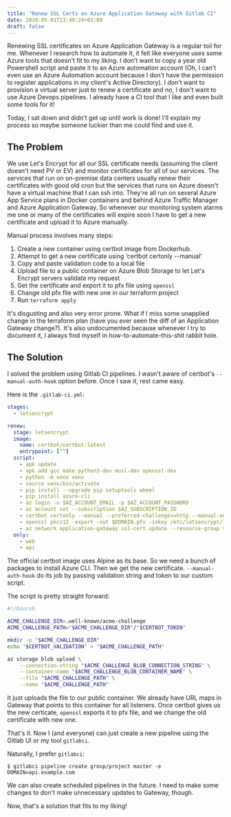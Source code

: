 ```yaml
---
title: "Renew SSL Certs on Azure Application Gateway with Gitlab CI"
date: 2020-05-01T23:40:24+03:00
draft: false
---
```


Renewing SSL certificates on Azure Application Gateway is a regular toil for
me. Whenever I research how to automate it, it felt like everyone uses some
Azure tools that doesn't fit to my liking. I don't want to copy a year old
Powershell script and paste it to an Azure automation account (Oh, I can't even
use an Azure Automation account because I don't have the permission to register
applications in my client's Active Directory). I don't want to provision a
virtual server just to renew a certificate and no, I don't want to use Azure
Devops pipelines. I already have a CI tool that I like and even built some
tools for it!

Today, I sat down and didn't get up until work is done! I'll explain my process so
maybe someone luckier than me could find and use it.

## The Problem

We use Let's Encrypt for all our SSL certificate needs (assuming the client
doesn't need PV or EV) and monitor certificates for all of our services. The
services that run on on-premise data centers usually renew their certificates
with good old cron but the services that runs on Azure doesn't have a virtual
machine that I can ssh into. They're all run on several Azure App Service plans
in Docker containers and behind Azure Traffic Manager and Azure Application
Gateway. So whenever our monitoring system alarms me one or many of the
certificates will expire soon I have to get a new certificate and upload it to
Azure manually.

Manual process involves many steps:

1. Create a new container using certbot image from Dockerhub.
2. Attempt to get a new certificate using ‘certbot certonly --manual'
3. Copy and paste validation code to a local file
4. Upload file to a public container on Azure Blob Storage to let Let's Encrypt servers validate my request
5. Get the certificate and export it to pfx file using `openssl`
7. Change old pfx file with new one in our terraform project
8. Run `terraform apply`

It's disgusting and also very error prone. What if I miss some unapplied change
in the terraform plan (have you ever seen the diff of an Application Gateway
change?). It's also undocumented because whenever I try to document it, I
always find myself in how-to-automate-this-shit rabbit hole.

## The Solution

I solved the problem using Gitlab CI pipelines. I wasn't aware of certbot's
`--manual-auth-hook` option before. Once I saw it, rest came easy.

Here is the `.gitlab-ci.yml`:

```yaml
stages:
  - letsencrypt

renew:
  stage: letsencrypt
  image:
    name: certbot/certbot:latest
    entrypoint: [""]
  script:
    - apk update
    - apk add gcc make python3-dev musl-dev openssl-dev
    - python -m venv venv
    - source venv/bin/activate
    - pip install --upgrade pip setuptools wheel
    - pip install azure-cli
    - az login -u $AZ_ACCOUNT_EMAIL -p $AZ_ACCOUNT_PASSWORD
    - az account set --subscription $AZ_SUBSCRIPTION_ID
    - certbot certonly --manual --preferred-challenges=http --manual-auth-hook letsencrypt/blob_acme_challenge.sh -d $DOMAIN -m $CERTBOT_CONTACT_EMAIL --agree-tos --non-interactive --manual-public-ip-logging-ok
    - openssl pkcs12 -export -out $DOMAIN.pfx -inkey /etc/letsencrypt/live/$DOMAIN/privkey.pem -in /etc/letsencrypt/live/$DOMAIN/cert.pem -certfile /etc/letsencrypt/live/$DOMAIN/chain.pem -password env:PFX_PASSWORD
    - az network application-gateway ssl-cert update --resource-group $AZ_RESOURCE_GROUP_NAME --gateway-name $AZ_APP_GATEWAY_NAME --name $DOMAIN --cert-file $DOMAIN.pfx --cert-password $PFX_PASSWORD
  only:
    - web
    - api
```

The official certbot image uses Alpine as its base. So we need a bunch of
packages to install Azure CLI. Then we get the new certificate.
`--manual-auth-hook` do its job by passing validation string and token to our
custom script.

The script is pretty straight forward:

```bash
#!/bin/sh

ACME_CHALLENGE_DIR=.well-known/acme-challenge
ACME_CHALLENGE_PATH="$ACME_CHALLENGE_DIR"/"$CERTBOT_TOKEN"

mkdir -p "$ACME_CHALLENGE_DIR"
echo "$CERTBOT_VALIDATION" > "$ACME_CHALLENGE_PATH"

az storage blob upload \
    --connection-string "$ACME_CHALLENGE_BLOB_CONNECTION_STRING" \
    --container-name "$ACME_CHALLENGE_BLOB_CONTAINER_NAME" \
    --file "$ACME_CHALLENGE_PATH" \
    --name "$ACME_CHALLENGE_PATH"
```

It just uploads the file to our public container. We already have URL maps in
Gateway that points to this container for all listeners. Once certbot gives us
the new certicate, `openssl` exports it to pfx file, and we change the old
certificate with new one.

That's it. Now I (and everyone) can just create a new pipeline using the Gitlab
UI or my tool `gitlabci`.

Naturally, I prefer `gitlabci`:

```
$ gitlabci pipeline create group/project master -e DOMAIN=api.example.com
````

We can also create scheduled pipelines in the future. I need to make some
changes to don't make unnecessary updates to Gateway, though.

Now, that's a solution that fits to my liking!

